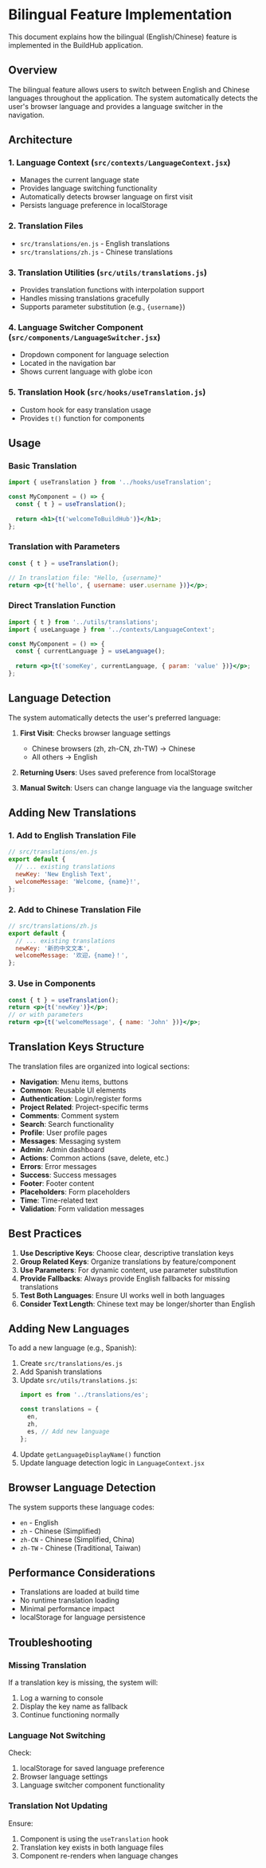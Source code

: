 # Bilingual Feature Implementation

This document explains how the bilingual (English/Chinese) feature is implemented in the BuildHub application.

## Overview

The bilingual feature allows users to switch between English and Chinese languages throughout the application. The system automatically detects the user's browser language and provides a language switcher in the navigation.

## Architecture

### 1. Language Context (`src/contexts/LanguageContext.jsx`)
- Manages the current language state
- Provides language switching functionality
- Automatically detects browser language on first visit
- Persists language preference in localStorage

### 2. Translation Files
- `src/translations/en.js` - English translations
- `src/translations/zh.js` - Chinese translations

### 3. Translation Utilities (`src/utils/translations.js`)
- Provides translation functions with interpolation support
- Handles missing translations gracefully
- Supports parameter substitution (e.g., `{username}`)

### 4. Language Switcher Component (`src/components/LanguageSwitcher.jsx`)
- Dropdown component for language selection
- Located in the navigation bar
- Shows current language with globe icon

### 5. Translation Hook (`src/hooks/useTranslation.js`)
- Custom hook for easy translation usage
- Provides `t()` function for components

## Usage

### Basic Translation
```jsx
import { useTranslation } from '../hooks/useTranslation';

const MyComponent = () => {
  const { t } = useTranslation();
  
  return <h1>{t('welcomeToBuildHub')}</h1>;
};
```

### Translation with Parameters
```jsx
const { t } = useTranslation();

// In translation file: "Hello, {username}"
return <p>{t('hello', { username: user.username })}</p>;
```

### Direct Translation Function
```jsx
import { t } from '../utils/translations';
import { useLanguage } from '../contexts/LanguageContext';

const MyComponent = () => {
  const { currentLanguage } = useLanguage();
  
  return <p>{t('someKey', currentLanguage, { param: 'value' })}</p>;
};
```

## Language Detection

The system automatically detects the user's preferred language:

1. **First Visit**: Checks browser language settings
   - Chinese browsers (zh, zh-CN, zh-TW) → Chinese
   - All others → English

2. **Returning Users**: Uses saved preference from localStorage

3. **Manual Switch**: Users can change language via the language switcher

## Adding New Translations

### 1. Add to English Translation File
```javascript
// src/translations/en.js
export default {
  // ... existing translations
  newKey: 'New English Text',
  welcomeMessage: 'Welcome, {name}!',
};
```

### 2. Add to Chinese Translation File
```javascript
// src/translations/zh.js
export default {
  // ... existing translations
  newKey: '新的中文文本',
  welcomeMessage: '欢迎，{name}！',
};
```

### 3. Use in Components
```jsx
const { t } = useTranslation();
return <p>{t('newKey')}</p>;
// or with parameters
return <p>{t('welcomeMessage', { name: 'John' })}</p>;
```

## Translation Keys Structure

The translation files are organized into logical sections:

- **Navigation**: Menu items, buttons
- **Common**: Reusable UI elements
- **Authentication**: Login/register forms
- **Project Related**: Project-specific terms
- **Comments**: Comment system
- **Search**: Search functionality
- **Profile**: User profile pages
- **Messages**: Messaging system
- **Admin**: Admin dashboard
- **Actions**: Common actions (save, delete, etc.)
- **Errors**: Error messages
- **Success**: Success messages
- **Footer**: Footer content
- **Placeholders**: Form placeholders
- **Time**: Time-related text
- **Validation**: Form validation messages

## Best Practices

1. **Use Descriptive Keys**: Choose clear, descriptive translation keys
2. **Group Related Keys**: Organize translations by feature/component
3. **Use Parameters**: For dynamic content, use parameter substitution
4. **Provide Fallbacks**: Always provide English fallbacks for missing translations
5. **Test Both Languages**: Ensure UI works well in both languages
6. **Consider Text Length**: Chinese text may be longer/shorter than English

## Adding New Languages

To add a new language (e.g., Spanish):

1. Create `src/translations/es.js`
2. Add Spanish translations
3. Update `src/utils/translations.js`:
   ```javascript
   import es from '../translations/es';
   
   const translations = {
     en,
     zh,
     es, // Add new language
   };
   ```
4. Update `getLanguageDisplayName()` function
5. Update language detection logic in `LanguageContext.jsx`

## Browser Language Detection

The system supports these language codes:
- `en` - English
- `zh` - Chinese (Simplified)
- `zh-CN` - Chinese (Simplified, China)
- `zh-TW` - Chinese (Traditional, Taiwan)

## Performance Considerations

- Translations are loaded at build time
- No runtime translation loading
- Minimal performance impact
- localStorage for language persistence

## Troubleshooting

### Missing Translation
If a translation key is missing, the system will:
1. Log a warning to console
2. Display the key name as fallback
3. Continue functioning normally

### Language Not Switching
Check:
1. localStorage for saved language preference
2. Browser language settings
3. Language switcher component functionality

### Translation Not Updating
Ensure:
1. Component is using the `useTranslation` hook
2. Translation key exists in both language files
3. Component re-renders when language changes 
